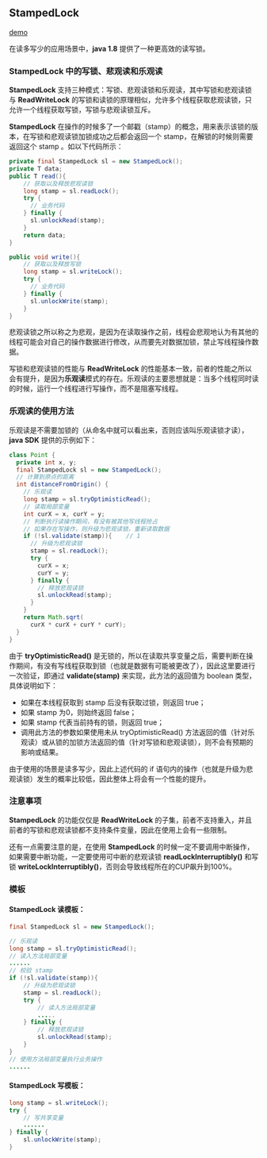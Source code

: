 ﻿## **StampedLock**
[demo]()

在读多写少的应用场景中，**java 1.8** 提供了一种更高效的读写锁。

### **StampedLock** 中的写锁、悲观读和乐观读
**StampedLock** 支持三种模式：写锁、悲观读锁和乐观读，其中写锁和悲观读锁与 **ReadWriteLock** 的写锁和读锁的原理相似，允许多个线程获取悲观读锁，只允许一个线程获取写锁，写锁与悲观读锁互斥。

**StampedLock** 在操作的时候多了一个邮戳（stamp）的概念，用来表示该锁的版本，在写锁和悲观读锁加锁成功之后都会返回一个 stamp，在解锁的时候则需要返回这个 stamp 。如以下代码所示：
```java
private final StampedLock sl = new StampedLock();
private T data;
public T read(){
    // 获取以及释放悲观读锁
    long stamp = sl.readLock();
    try {
      // 业务代码
    } finally {
      sl.unlockRead(stamp);
    }
    return data;
}

public void write(){
    // 获取以及释放写锁
    long stamp = sl.writeLock();
    try {
      // 业务代码
    } finally {
      sl.unlockWrite(stamp);
    }
}
```
悲观读锁之所以称之为悲观，是因为在读取操作之前，线程会悲观地认为有其他的线程可能会对自己的操作数据进行修改，从而要先对数据加锁，禁止写线程操作数据。

写锁和悲观读锁的性能与 **ReadWriteLock** 的性能基本一致，前者的性能之所以会有提升，是因为**乐观读**模式的存在。乐观读的主要思想就是：当多个线程同时读的时候，运行一个线程进行写操作，而不是阻塞写线程。

### 乐观读的使用方法
乐观读是不需要加锁的（从命名中就可以看出来，否则应该叫乐观读锁才读），**java SDK** 提供的示例如下：
```java
class Point {
  private int x, y;
  final StampedLock sl = new StampedLock();
  // 计算到原点的距离  
  int distanceFromOrigin() {
    // 乐观读
    long stamp = sl.tryOptimisticRead();
    // 读取局部变量
    int curX = x, curY = y;
    // 判断执行读操作期间，有没有被其他写线程抢占
    // 如果存在写操作，则升级为悲观读锁，重新读取数据
    if (!sl.validate(stamp)){    // 1
      // 升级为悲观读锁
      stamp = sl.readLock();
      try {
        curX = x;
        curY = y;
      } finally {
        // 释放悲观读锁
        sl.unlockRead(stamp);
      }
    }
    return Math.sqrt(
      curX * curX + curY * curY);
  }
}
```
由于 **tryOptimisticRead()** 是无锁的，所以在读取共享变量之后，需要判断在操作期间，有没有写线程获取到锁（也就是数据有可能被更改了），因此这里要进行一次验证，即通过 **validate(stamp)** 来实现，此方法的返回值为 boolean 类型，具体说明如下：

- 如果在本线程获取到 stamp 后没有获取过锁，则返回 true；
- 如果 stamp 为0，则始终返回 false；
- 如果 stamp 代表当前持有的锁，则返回 true；
- 调用此方法的参数如果使用未从 tryOptimisticRead() 方法返回的值（针对乐观读）或从锁的加锁方法返回的值（针对写锁和悲观读锁），则不会有预期的影响或结果。

由于使用的场景是读多写少，因此上述代码的 if 语句内的操作（也就是升级为悲观读锁）发生的概率比较低，因此整体上将会有一个性能的提升。

### 注意事项
**StampedLock** 的功能仅仅是 **ReadWriteLock** 的子集，前者不支持重入，并且前者的写锁和悲观读锁都不支持条件变量，因此在使用上会有一些限制。

还有一点需要注意的是，在使用 **StampedLock** 的时候一定不要调用中断操作，如果需要中断功能，一定要使用可中断的悲观读锁 **readLockInterruptibly()** 和写锁 **writeLockInterruptibly()**，否则会导致线程所在的CUP飙升到100%。

### 模板
#### **StampedLock** 读模板：
```java
final StampedLock sl = new StampedLock();

// 乐观读
long stamp = sl.tryOptimisticRead();
// 读入方法局部变量
......
// 校验 stamp
if (!sl.validate(stamp)){
    // 升级为悲观读锁
    stamp = sl.readLock();
    try {
        // 读入方法局部变量
        .....
    } finally {
        // 释放悲观读锁
        sl.unlockRead(stamp);
    }
}
// 使用方法局部变量执行业务操作
......
```

#### **StampedLock** 写模板：
```java
long stamp = sl.writeLock();
try {
    // 写共享变量
    ......
} finally {
    sl.unlockWrite(stamp);
}
```